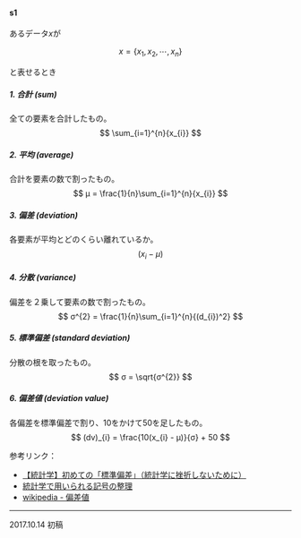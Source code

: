 #### s1
あるデータ$x$が

```math
x = \{ x_{1}, x_{2},\cdots,x_{n}\}
```

と表せるとき


##### 1. 合計 (sum)
全ての要素を合計したもの。
$$
  \sum_{i=1}^{n}{x_{i}}
$$

##### 2. 平均 (average)
合計を要素の数で割ったもの。
$$
  μ = \frac{1}{n}\sum_{i=1}^{n}{x_{i}}
$$

##### 3. 偏差 (deviation)
各要素が平均とどのくらい離れているか。
$$
  (x_{i} - μ)
$$

##### 4. 分散 (variance)
偏差を２乗して要素の数で割ったもの。
$$
  σ^{2} = \frac{1}{n}\sum_{i=1}^{n}{(d_{i})^2}
$$

##### 5. 標準偏差 (standard deviation)
分散の根を取ったもの。
$$
  σ = \sqrt{σ^{2}}
$$

##### 6. 偏差値 (deviation value)
各偏差を標準偏差で割り、10をかけて50を足したもの。
$$
  (dv)_{i} = \frac{10(x_{i} - μ)}{σ} + 50
$$

参考リンク：<br>

- [【統計学】初めての「標準偏差」（統計学に挫折しないために）](https://qiita.com/kenmatsu4/items/e6c6acb289c02609e619)
- [統計学で用いられる記号の整理](http://data-science.gr.jp/theory/tbs_symbol.html)
- [wikipedia - 偏差値](https://ja.wikipedia.org/wiki/%E5%81%8F%E5%B7%AE%E5%80%A4)
---
2017.10.14 初稿
